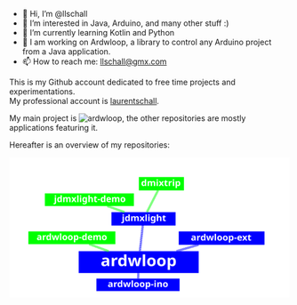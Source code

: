 - 👋 Hi, I’m @llschall
- 👀 I’m interested in Java, Arduino, and many other stuff :)
- 🌱 I’m currently learning Kotlin and Python
- 💞️  I am working on Ardwloop, a library to control any Arduino project from a Java application.
- 📫 How to reach me: llschall@gmx.com

This is my Github account dedicated to free time projects and experimentations.<br>
My professional account is [laurentschall](https://github.com/laurentschall).

My main project is ![ardwloop](https://llschall.github.io/ardwloop/), the other repositories are mostly applications featuring it.

Hereafter is an overview of my repositories:

![Overview](https://github.com/llschall/llschall/blob/main/overview.png?raw=true)

<!---
llschall/llschall is a ✨ special ✨ repository because its `README.md` (this file) appears on your GitHub profile.
You can click the Preview link to take a look at your changes.
--->
